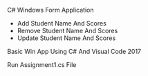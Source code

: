 C# Windows Form Application
- Add Student Name And Scores
- Remove Student Name And Scores
- Update Student Name And Scores

Basic Win App Using C# And Visual Code 2017

Run Assignment1.cs File
